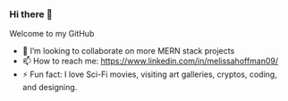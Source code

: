 ### Hi there 👋
 Welcome to my GitHub
- 👯 I’m looking to collaborate on more MERN stack projects
- 📫 How to reach me: https://www.linkedin.com/in/melissahoffman09/
- ⚡ Fun fact: I love Sci-Fi movies, visiting art galleries, cryptos, coding, and designing.
<!--

**MelissaHoffman09/MelissaHoffman09** is a ✨ _special_ ✨ repository because its `README.md` (this file) appears on your GitHub profile.

Here are some ideas to get you started:

- 🔭 I’m currently working on ...
- 🌱 I’m currently learning ...
- 👯 I’m looking to collaborate on ...
- 🤔 I’m looking for help with ...
- 💬 Ask me about ...
- 📫 How to reach me: https://www.linkedin.com/in/melissahoffman09/
- 😄 Pronouns: ...
- ⚡ Fun fact: ...
-->
